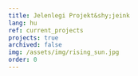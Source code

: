 ```yaml
---
title: Jelenlegi Projekt&shy;jeink
lang: hu
ref: current_projects
projects: true
archived: false
img: /assets/img/rising_sun.jpg
order: 0
---
```

